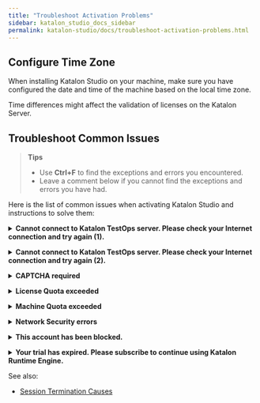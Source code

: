 ```yaml
---
title: "Troubleshoot Activation Problems"
sidebar: katalon_studio_docs_sidebar
permalink: katalon-studio/docs/troubleshoot-activation-problems.html
---
```


## Configure Time Zone

When installing Katalon Studio on your machine, make sure you have configured the date and time of the machine based on the local time zone.

Time differences might affect the validation of licenses on the Katalon Server.

## Troubleshoot Common Issues

> **Tips**
>
>* Use **Ctrl+F** to find the exceptions and errors you encountered.
>* Leave a comment below if you cannot find the exceptions and errors you have had.

Here is the list of common issues when activating Katalon Studio and instructions to solve them:

**<details><summary>Cannot connect to Katalon TestOps server. Please check your Internet connection and try again (1).</summary>**

Double-check your Internet connection first.

If you still encounter this error after double-checking, replace the auto-filled Server URL with [https://testops.katalon.io](https://testops.katalon.io).

</details>

**<details><summary>Cannot connect to Katalon TestOps server. Please check your Internet connection and try again (2).</summary>**

This error message means that the application has failed to communicate with Katalon Server for activation.

Check your Internet connection and try again.

If you are behind a **Proxy Server**, configure Authentication Proxy first and then activate Katalon Studio again.

</details>

**<details><summary>CAPTCHA required</summary>**

CAPTCHA is required when you enter incorrect passwords multiple times.

Log into [Katalon TestOps](https://analytics.katalon.com/) using that account and enter the captcha.

You can now activate Katalon Studio.

</details>

**<details><summary>License Quota exceeded</summary>**

This exception means that the number of licenses in use (both online and offline) exceeds the total number of licenses available to your Organization.

This may cause [session termination](https://docs.katalon.com/katalon-studio/docs/session-termination.html).

To ensure business continuity, we recommend you subscribe to more licenses.

</details>

**<details><summary>Machine Quota exceeded</summary>**

If the number of machines on which you're using Katalon Studio exceeds the number of licenses that you purchased, you have two options:

* Subscribe to more licenses to cover more machines and execution sessions.
* Remove the machines.

   Follow these steps to remove a registered machine ID.

   1. Log into [Katalon TestOps](https://analytics.katalon.com/).
   2. Select the Organization which permits you to use the license.
   3. Go to the **License Management** panel. Select Katalon Studio Enterprise or Katalon Runtime Engine, depending on which one you are using.
   4. Go to **Licenses** screen view. Scroll down to the **Registered Machines** area. Remove at least one machine ID.
   5. Reactivate the license for the change to take effect.

> More information on this exception can be found [here](https://support.katalon.com/hc/en-us/articles/900004333706-Why-Machine-Quota-Exceeded-message-and-How-to-resolve-it-)

</details>

**<details><summary>Network Security errors</summary>**

For an enterprise user with a private network, you might encounter this problem when executing test scripts or integrating Katalon Studio.

Contact your IT team to whitelist the following domains:

* store.katalon.com
* update.katalon.com
* analytics.katalon.com
* testops.katalon.io
* admin.katalon.com
* katalon-test.s3-accelerate.amazonaws.com (used for uploading reports to [Katalon TestOps](https://analytics.katalon.com))

</details>

**<details><summary>This account has been blocked.</summary>**

This error message indicates that your Katalon account has been registered but not yet verified.

Follow these steps to unblock your Katalon account:

1. Sign in [Katalon website](https://www.katalon.com/).
2. Go to [My Account](https://www.katalon.com/account/).

   <img src="https://github.com/katalon-studio/docs-images/raw/master/katalon-studio/docs/troubleshoot-activation-problems/my-account.png" width=1204>
   
3. Click **Verify Now** and follow the instructions.

   <img src="https://github.com/katalon-studio/docs-images/raw/master/katalon-studio/docs/troubleshoot-activation-problems/guide.png" width=602>

After verifying your account, open Katalon Studio and reactivate it.

> If activation still fails, wait for another 5 minutes and try again.

</details>

**<details><summary>Your trial has expired. Please subscribe to continue using Katalon Runtime Engine.</summary>**

A valid business email or personal email is eligible for a 30-day trial of Katalon Studio Enterprise and Katalon Runtime Engine. The trial license is a floating license.

When your trial period expires, you must subscribe to each product to continue using it.

Currently, the free license for Katalon Runtime Engine is not available.

If you have subscribed but cannot use a Katalon license, check if you have permission to use it. See more instructions [here](https://docs.katalon.com/katalon-studio/docs/use-online-license.html).

</details>

See also:

* [Session Termination Causes](https://docs.katalon.com/katalon-studio/docs/session-termination.html)
